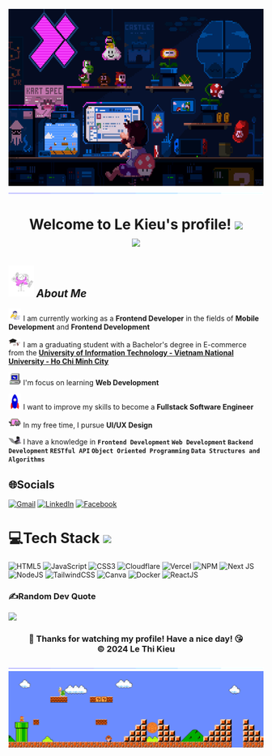 <p align="center">
  <img src="./assets/mario.gif" height="350"/>
  <img src="./assets/Divider.gif"> 
</p>
<h1 align="center" >
  Welcome to Le Kieu's profile!
  <img src="https://media.giphy.com/media/hvRJCLFzcasrR4ia7z/giphy.gif" width="28">
  </br>
  <img src="https://readme-typing-svg.herokuapp.com?color=%ffa0c5&center=true&vCenter=true&lines=Hi+%2C+welcome+to+my+Github+page;I+am+Kieu;I+am+a+Graduating+student;Web+Dev">
</h1>

## <img src="./assets/girl.gif" width="50"> **_About Me_**

<img src="./assets/code.gif" width="25"> I am currently working as a **Frontend Developer** in the fields of **Mobile Development** and **Frontend Development**

<img src="./assets/School.gif" width="25"> I am a graduating student with a Bachelor's degree in E-commerce from the **[University of Information Technology - Vietnam National University - Ho Chi Minh City](https://www.uit.edu.vn/)**

<img src="./assets/PC.gif" width="25"> I'm focus on learning **Web Development**

<img src="./assets/Rocket.gif" width="25"> I want to improve my skills to become a **Fullstack Software Engineer**

<img src="./assets/cat.gif" width="25">   In my free time, I pursue **UI/UX Design**

<img src="./assets/Giphy.gif" width="25"> I have a knowledge in **`Frontend Development` `Web Development` `Backend Development` `RESTful API` `Object Oriented Programming` `Data Structures and Algorithms`**



## 🌐Socials


<!-- <a href="https:///" target="_blank">![Portfolio](https://img.shields.io/badge/Portfolio-%23000000.svg?style=for-the-badge&logo=firefox&logoColor=#FF7139)</a> -->
<a href="mailto:lekieu310703@gmail.com" >![Gmail](https://img.shields.io/badge/Gmail-EA4335.svg?style=for-the-badge&logo=Gmail&logoColor=white)</a>
<a href="https://linkedin.com/" target="_blank">![LinkedIn](https://img.shields.io/badge/LinkedIn-0A66C2.svg?style=for-the-badge&logo=LinkedIn&logoColor=white)</a>
<a href="https://www.facebook.com/lekieu3107/" target="_blank">![Facebook](https://img.shields.io/badge/Facebook-1877F2.svg?style=for-the-badge&logo=Facebook&logoColor=white)</a>
<!-- <a href="https://www.behance.net/" target="_blank">![Behance](https://img.shields.io/badge/Behance-1769ff?style=for-the-badge&logo=behance&logoColor=white)</a> -->



# 💻Tech Stack <img src = "https://media2.giphy.com/media/QssGEmpkyEOhBCb7e1/giphy.gif?cid=ecf05e47a0n3gi1bfqntqmob8g9aid1oyj2wr3ds3mg700bl&rid=giphy.gif" width = 32px> 
![HTML5](https://img.shields.io/badge/html5-%23E34F26.svg?style=for-the-badge&logo=html5&logoColor=white) ![JavaScript](https://img.shields.io/badge/javascript-%23323330.svg?style=for-the-badge&logo=javascript&logoColor=%23F7DF1E) ![CSS3](https://img.shields.io/badge/css3-%231572B6.svg?style=for-the-badge&logo=css3&logoColor=white)  ![Cloudflare](https://img.shields.io/badge/Cloudflare-F38020?style=for-the-badge&logo=Cloudflare&logoColor=white) ![Vercel](https://img.shields.io/badge/vercel-%23000000.svg?style=for-the-badge&logo=vercel&logoColor=white) ![NPM](https://img.shields.io/badge/NPM-%23000000.svg?style=for-the-badge&logo=npm&logoColor=white) ![Next JS](https://img.shields.io/badge/Next-black?style=for-the-badge&logo=next.js&logoColor=white) ![NodeJS](https://img.shields.io/badge/node.js-6DA55F?style=for-the-badge&logo=node.js&logoColor=white)  ![TailwindCSS](https://img.shields.io/badge/tailwindcss-%2338B2AC.svg?style=for-the-badge&logo=tailwind-css&logoColor=white)   ![Canva](https://img.shields.io/badge/Canva-%2300C4CC.svg?style=for-the-badge&logo=Canva&logoColor=white) ![Docker](https://img.shields.io/badge/docker-%230db7ed.svg?style=for-the-badge&logo=docker&logoColor=white) 
![ReactJS](https://img.shields.io/badge/reactjs-%2338B2AC.svg?style=for-the-badge&logo=reactjs&logoColor=white) 


### ✍️Random Dev Quote
![](https://quotes-github-readme.vercel.app/api?type=horizontal&theme=merko)



<div align="center">
  <h3>
  🥰 Thanks for watching my profile! Have a nice day! 😘 <br/>
  &copy; 2024 Le Thi Kieu
  </h3>
  <img src="./assets/Divider.gif">
  <img src="./assets/Mario_Gameplay.gif">



</div>